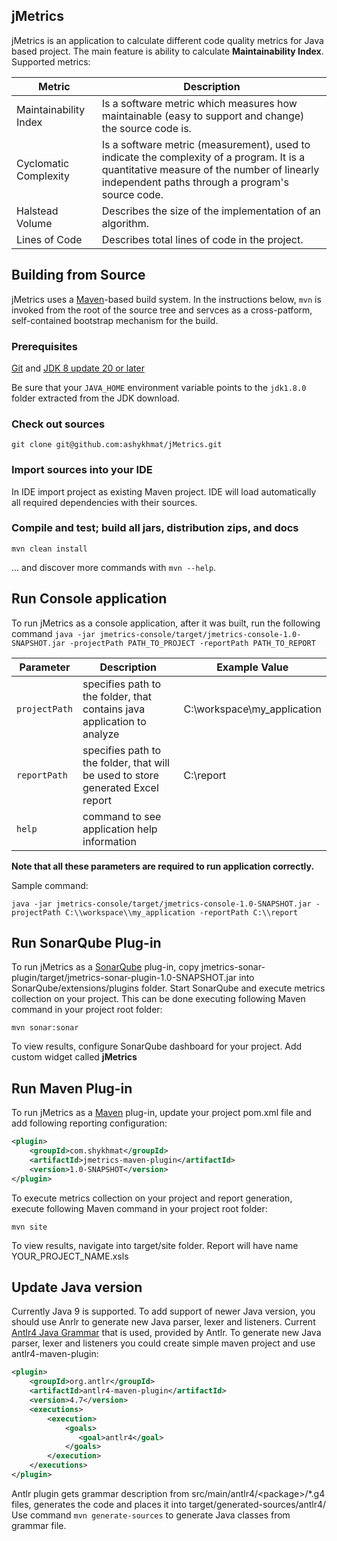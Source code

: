 ## jMetrics
jMetrics is an application to calculate different code quality metrics for Java based project.
The main feature is ability to calculate **Maintainability Index**.
Supported metrics:

Metric | Description |
------------ | ------------- |
Maintainability Index | Is a software metric which measures how maintainable (easy to support and change) the source code is. |
Cyclomatic Complexity | Is a software metric (measurement), used to indicate the complexity of a program. It is a quantitative measure of the number of linearly independent paths through a program's source code. |
Halstead Volume | Describes the size of the implementation of an algorithm. |
Lines of Code | Describes total lines of code in the project. |


## Building from Source
jMetrics uses a [Maven][]-based build system. In the instructions below, `mvn` is invoked from the root of the source tree and servces as a cross-patform, self-contained bootstrap mechanism for the build.

### Prerequisites
[Git][] and [JDK 8 update 20 or later][JDK8 build]

Be sure that your `JAVA_HOME` environment variable points to the `jdk1.8.0` folder
extracted from the JDK download.

### Check out sources
`git clone git@github.com:ashykhmat/jMetrics.git`

### Import sources into your IDE
In IDE import project as existing Maven project. IDE will load automatically all required dependencies with their sources.

### Compile and test; build all jars, distribution zips, and docs
`mvn clean install`

... and discover more commands with `mvn --help`.

## Run Console application

To run jMetrics as a console application, after it was built, run the following command
`java -jar jmetrics-console/target/jmetrics-console-1.0-SNAPSHOT.jar -projectPath PATH_TO_PROJECT -reportPath PATH_TO_REPORT`

Parameter | Description | Example Value |
------------ | ------------- | ------------- |
`projectPath` | specifies path to the folder, that contains java application to analyze | C:\workspace\my_application |
`reportPath` | specifies path to the folder, that will be used to store generated Excel report | C:\report |
`help` | command to see application help information | 

**Note that all these parameters are required to run application correctly.**

Sample command:

`java -jar jmetrics-console/target/jmetrics-console-1.0-SNAPSHOT.jar -projectPath C:\\workspace\\my_application -reportPath C:\\report`

## Run SonarQube Plug-in

To run jMetrics as a [SonarQube][] plug-in, copy jmetrics-sonar-plugin/target/jmetrics-sonar-plugin-1.0-SNAPSHOT.jar into SonarQube/extensions/plugins folder.
Start SonarQube and execute metrics collection on your project. This can be done executing following Maven command in your project root folder:

`mvn sonar:sonar`

To view results, configure SonarQube dashboard for your project. Add custom widget called **jMetrics**

## Run Maven Plug-in

To run jMetrics as a [Maven][] plug-in, update your project pom.xml file and add following reporting configuration:

```xml
<plugin>
	<groupId>com.shykhmat</groupId>
	<artifactId>jmetrics-maven-plugin</artifactId>
	<version>1.0-SNAPSHOT</version>
</plugin>
```

To execute metrics collection on your project and report generation, execute following Maven command in your project root folder:

`mvn site`

To view results, navigate into target/site folder. Report will have name YOUR_PROJECT_NAME.xsls


## Update Java version

Currently Java 9 is supported. To add support of newer Java version, you should use Anrlr to generate new Java parser, lexer and listeners.
Current [Antlr4 Java Grammar][] that is used, provided by Antlr.
To generate new Java parser, lexer and listeners you could create simple maven project and use antlr4-maven-plugin:

```xml
<plugin>
    <groupId>org.antlr</groupId>
    <artifactId>antlr4-maven-plugin</artifactId>
    <version>4.7</version>
    <executions>
        <execution>
            <goals>
               <goal>antlr4</goal>
            </goals>
        </execution>
    </executions>
</plugin>
```
Antlr plugin gets grammar description from src/main/antlr4/\<package\>/*.g4 files, generates the code and places it into target/generated-sources/antlr4/<package>
Use command `mvn generate-sources` to generate Java classes from grammar file.

[Maven]: https://maven.apache.org/
[Git]: http://help.github.com/set-up-git-redirect
[JDK8 build]: http://www.oracle.com/technetwork/java/javase/downloads
[SonarQube]: https://www.sonarqube.org/
[Antlr4 Java Grammar]: https://github.com/antlr/grammars-v4/blob/master/java9/Java9.g4
